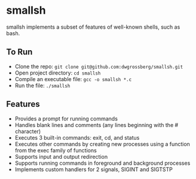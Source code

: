 # smallsh
smallsh implements a subset of features of well-known shells, such as bash.

## To Run
- Clone the repo: ```git clone git@github.com:dwgrossberg/smallsh.git```
- Open project directory: ```cd smallsh```
- Compile an executable file: ```gcc -o smallsh *.c```
- Run the file: ```./smallsh```

## Features
- Provides a prompt for running commands
- Handles blank lines and comments (any lines beginning with the # character)
- Executes 3 built-in commands: exit, cd, and status 
- Executes other commands by creating new processes using a function from the exec family of functions
- Supports input and output redirection
- Supports running commands in foreground and background processes
- Implements custom handlers for 2 signals, SIGINT and SIGTSTP
